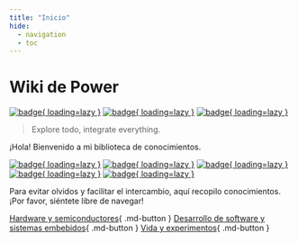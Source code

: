 ```yaml
---
title: "Inicio"
hide:
  - navigation
  - toc
---
```


# Wiki de Power

<!--  Un desarrollador que no sabe contar historias, no es un buen producto ~-->

[![badge](https://img.shields.io/github/deployments/linyuxuanlin/Wiki_MkDocs/Production?label=Construir&style=flat-square){ loading=lazy }](https://vercel.com/powerlin/wiki-mkdocs/deployments)
[![badge](https://img.shields.io/github/last-commit/linyuxuanlin/Wiki_MkDocs?color=FCD734&label=Último%20commit&style=flat-square){ loading=lazy }](https://github.com/linyuxuanlin/Wiki_mkdocs/commits/main)
[![badge](https://img.shields.io/badge/Contacto%20y%20Suscripción-yo-34ABE0?&style=flat-square){ loading=lazy }](Contact-and-Subscribe.md)

<!--
[![badge](https://img.shields.io/badge/dynamic/json?label=GitHub&query=%24.data.totalSubs&url=https%3A%2F%2Fapi.spencerwoo.com%2Fsubstats%2F%3Fsource%3Dgithub%26queryKey%3Dlinyuxuanlin&labelColor=555555&color=282c34&longCache=true?&style=for-the-badge){ loading=lazy }](https://github.com/linyuxuanlin)
[![badge](https://img.shields.io/badge/dynamic/json?color=282c34&labelColor=0084ff&label=ZHIHU&query=%24.data.totalSubs&url=https%3A%2F%2Fapi.spencerwoo.com%2Fsubstats%2F%3Fsource%3Dzhihu%26queryKey%3Dlinyuxuanlin&longCache=true?&style=for-the-badge){ loading=lazy }](https://www.zhihu.com/people/linyuxuanlin)
[![badge](https://img.shields.io/badge/dynamic/json?label=SSPAI&query=%24.data.totalSubs&url=https%3A%2F%2Fapi.spencerwoo.com%2Fsubstats%2F%3Fsource%3Dsspai%26queryKey%3Dpower&color=282c34&labelColor=d71a1b&longCache=true?&style=for-the-badge){ loading=lazy }](https://sspai.com/u/power/)
[![badge](https://img.shields.io/badge/dynamic/json?labelColor=FE7398&label=BILIBILI&query=%24.data.totalSubs&url=https%3A%2F%2Fapi.spencerwoo.com%2Fsubstats%2F%3Fsource%3Dbilibili%26queryKey%3D349536948&color=282c34&longCache=true?&style=for-the-badge){ loading=lazy }](https://space.bilibili.com/349536948)
-->

> Explore todo, integrate everything.

¡Hola! Bienvenido a mi biblioteca de conocimientos.

[![badge](https://img.shields.io/badge/Wiki-Wiki-34ABE0?&style=flat-square){ loading=lazy }](https://wiki-power.com/es/)
[![badge](https://img.shields.io/badge/Links%20%26%20Navigation-Nav-yellow?&style=flat-square){ loading=lazy }](https://nav.wiki-power.com/)
[![badge](https://img.shields.io/badge/Digest-Digest-green?&style=flat-square){ loading=lazy }](https://digest.wiki-power.com/)
[![badge](https://img.shields.io/badge/Memos-Memos-orange?&style=flat-square){ loading=lazy }](https://memos.wiki-power.com/)
[![badge](https://img.shields.io/badge/Works-Works-a5b0ed?&style=flat-square){ loading=lazy }](https://works.wiki-power.com/)

Para evitar olvidos y facilitar el intercambio, aquí recopilo conocimientos.  
¡Por favor, siéntete libre de navegar!

[Hardware y semiconductores](/es/信号完整性-基础概念){ .md-button }
[Desarrollo de software y sistemas embebidos](/es/HAL库开发笔记-串口通信){ .md-button }
[Vida y experimentos](/es/搭建属于自己的HomeLab){ .md-button }
